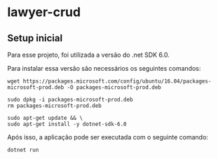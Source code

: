 # lawyer-crud

## Setup inicial
Para esse projeto, foi utilizada a versão do .net SDK 6.0.

Para instalar essa versão são necessários os seguintes comandos:  

    wget https://packages.microsoft.com/config/ubuntu/16.04/packages-microsoft-prod.deb -O packages-microsoft-prod.deb

    sudo dpkg -i packages-microsoft-prod.deb
    rm packages-microsoft-prod.deb

    sudo apt-get update && \
    sudo apt-get install -y dotnet-sdk-6.0
  
Após isso, a aplicação pode ser executada com o seguinte comando:  

    dotnet run
